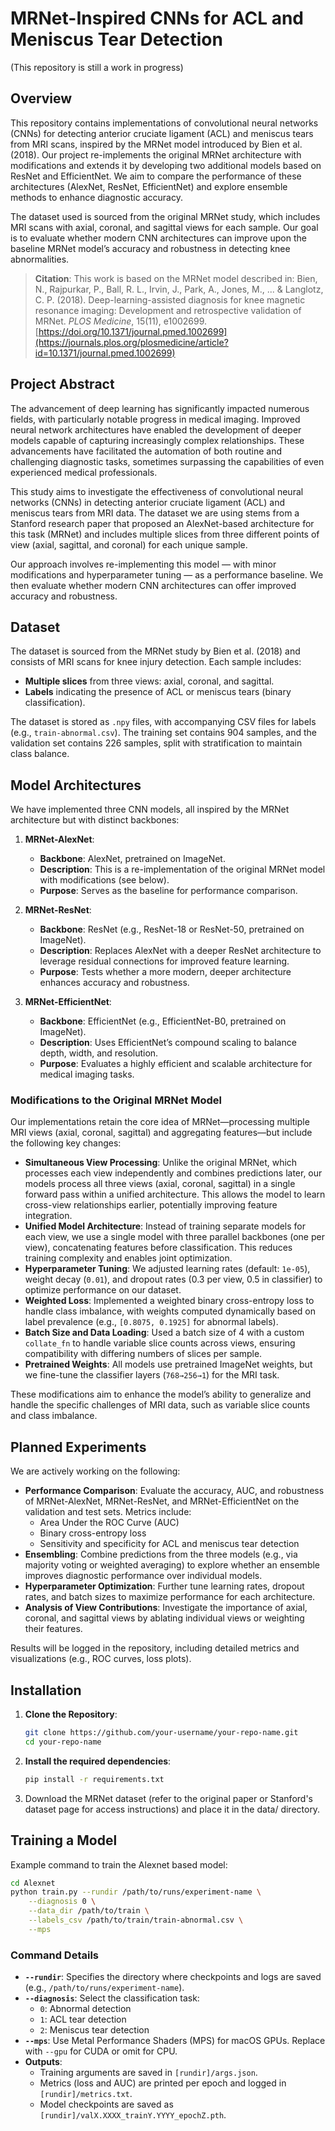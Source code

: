 # MRNet-Inspired CNNs for ACL and Meniscus Tear Detection
(This repository is still a work in progress)

## Overview

This repository contains implementations of convolutional neural networks (CNNs) for detecting anterior cruciate ligament (ACL) and meniscus tears from MRI scans, inspired by the MRNet model introduced by Bien et al. (2018). Our project re-implements the original MRNet architecture with modifications and extends it by developing two additional models based on ResNet and EfficientNet. We aim to compare the performance of these architectures (AlexNet, ResNet, EfficientNet) and explore ensemble methods to enhance diagnostic accuracy.

The dataset used is sourced from the original MRNet study, which includes MRI scans with axial, coronal, and sagittal views for each sample. Our goal is to evaluate whether modern CNN architectures can improve upon the baseline MRNet model’s accuracy and robustness in detecting knee abnormalities.

> **Citation**: This work is based on the MRNet model described in:
> Bien, N., Rajpurkar, P., Ball, R. L., Irvin, J., Park, A., Jones, M., ... & Langlotz, C. P. (2018). Deep-learning-assisted diagnosis for knee magnetic resonance imaging: Development and retrospective validation of MRNet. *PLOS Medicine*, 15(11), e1002699. [https://doi.org/10.1371/journal.pmed.1002699](https://journals.plos.org/plosmedicine/article?id=10.1371/journal.pmed.1002699)

## Project Abstract

The advancement of deep learning has significantly impacted numerous fields, with particularly notable progress in medical imaging. Improved neural network architectures have enabled the development of deeper models capable of capturing increasingly complex relationships. These advancements have facilitated the automation of both routine and challenging diagnostic tasks, sometimes surpassing the capabilities of even experienced medical professionals.

This study aims to investigate the effectiveness of convolutional neural networks (CNNs) in detecting anterior cruciate ligament (ACL) and meniscus tears from MRI data. The dataset we are using stems from a Stanford research paper that proposed an AlexNet-based architecture for this task (MRNet) and includes multiple slices from three different points of view (axial, sagittal, and coronal) for each unique sample.

Our approach involves re-implementing this model — with minor modifications and hyperparameter tuning — as a performance baseline. We then evaluate whether modern CNN architectures can offer improved accuracy and robustness.

## Dataset

The dataset is sourced from the MRNet study by Bien et al. (2018) and consists of MRI scans for knee injury detection. Each sample includes:
- **Multiple slices** from three views: axial, coronal, and sagittal.
- **Labels** indicating the presence of ACL or meniscus tears (binary classification).

The dataset is stored as `.npy` files, with accompanying CSV files for labels (e.g., `train-abnormal.csv`). The training set contains 904 samples, and the validation set contains 226 samples, split with stratification to maintain class balance.

## Model Architectures

We have implemented three CNN models, all inspired by the MRNet architecture but with distinct backbones:

1. **MRNet-AlexNet**:
   - **Backbone**: AlexNet, pretrained on ImageNet.
   - **Description**: This is a re-implementation of the original MRNet model with modifications (see below).
   - **Purpose**: Serves as the baseline for performance comparison.

2. **MRNet-ResNet**:
   - **Backbone**: ResNet (e.g., ResNet-18 or ResNet-50, pretrained on ImageNet).
   - **Description**: Replaces AlexNet with a deeper ResNet architecture to leverage residual connections for improved feature learning.
   - **Purpose**: Tests whether a more modern, deeper architecture enhances accuracy and robustness.

3. **MRNet-EfficientNet**:
   - **Backbone**: EfficientNet (e.g., EfficientNet-B0, pretrained on ImageNet).
   - **Description**: Uses EfficientNet’s compound scaling to balance depth, width, and resolution.
   - **Purpose**: Evaluates a highly efficient and scalable architecture for medical imaging tasks.

### Modifications to the Original MRNet Model

Our implementations retain the core idea of MRNet—processing multiple MRI views (axial, coronal, sagittal) and aggregating features—but include the following key changes:
- **Simultaneous View Processing**: Unlike the original MRNet, which processes each view independently and combines predictions later, our models process all three views (axial, coronal, sagittal) in a single forward pass within a unified architecture. This allows the model to learn cross-view relationships earlier, potentially improving feature integration.
- **Unified Model Architecture**: Instead of training separate models for each view, we use a single model with three parallel backbones (one per view), concatenating features before classification. This reduces training complexity and enables joint optimization.
- **Hyperparameter Tuning**: We adjusted learning rates (default: `1e-05`), weight decay (`0.01`), and dropout rates (0.3 per view, 0.5 in classifier) to optimize performance on our dataset.
- **Weighted Loss**: Implemented a weighted binary cross-entropy loss to handle class imbalance, with weights computed dynamically based on label prevalence (e.g., `[0.8075, 0.1925]` for abnormal labels).
- **Batch Size and Data Loading**: Used a batch size of 4 with a custom `collate_fn` to handle variable slice counts across views, ensuring compatibility with differing numbers of slices per sample.
- **Pretrained Weights**: All models use pretrained ImageNet weights, but we fine-tune the classifier layers (`768→256→1`) for the MRI task.

These modifications aim to enhance the model’s ability to generalize and handle the specific challenges of MRI data, such as variable slice counts and class imbalance.

## Planned Experiments

We are actively working on the following:
- **Performance Comparison**: Evaluate the accuracy, AUC, and robustness of MRNet-AlexNet, MRNet-ResNet, and MRNet-EfficientNet on the validation and test sets. Metrics include:
  - Area Under the ROC Curve (AUC)
  - Binary cross-entropy loss
  - Sensitivity and specificity for ACL and meniscus tear detection
- **Ensembling**: Combine predictions from the three models (e.g., via majority voting or weighted averaging) to explore whether an ensemble improves diagnostic performance over individual models.
- **Hyperparameter Optimization**: Further tune learning rates, dropout rates, and batch sizes to maximize performance for each architecture.
- **Analysis of View Contributions**: Investigate the importance of axial, coronal, and sagittal views by ablating individual views or weighting their features.

Results will be logged in the repository, including detailed metrics and visualizations (e.g., ROC curves, loss plots).

## Installation

1. **Clone the Repository**:

   ```bash
   git clone https://github.com/your-username/your-repo-name.git
   cd your-repo-name
3. **Install the required dependencies**:

   ```bash
   pip install -r requirements.txt
5. Download the MRNet dataset (refer to the original paper or Stanford's dataset page for access instructions) and place it in the data/ directory.

## Training a Model

Example command to train the Alexnet based model:
```bash
cd Alexnet
python train.py --rundir /path/to/runs/experiment-name \
    --diagnosis 0 \
    --data_dir /path/to/train \
    --labels_csv /path/to/train/train-abnormal.csv \
    --mps

```
### Command Details

- **`--rundir`**: Specifies the directory where checkpoints and logs are saved (e.g., `/path/to/runs/experiment-name`).
- **`--diagnosis`**: Select the classification task:
  - `0`: Abnormal detection
  - `1`: ACL tear detection
  - `2`: Meniscus tear detection
- **`--mps`**: Use Metal Performance Shaders (MPS) for macOS GPUs. Replace with `--gpu` for CUDA or omit for CPU.
- **Outputs**:
  - Training arguments are saved in `[rundir]/args.json`.
  - Metrics (loss and AUC) are printed per epoch and logged in `[rundir]/metrics.txt`.
  - Model checkpoints are saved as `[rundir]/valX.XXXX_trainY.YYYY_epochZ.pth`.




















